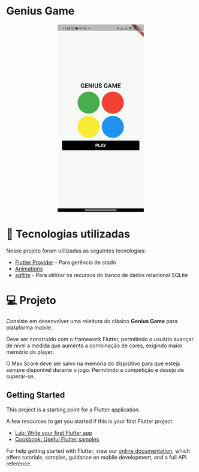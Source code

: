 # Genius Game

<p align="center">
  <img 
    height=500
    src="blob/preview.gif"
  />
</p>

# :rocket: Tecnologias utilizadas
Nesse projeto foram utilizadas as seguintes tecnologias:

* [Flutter Provider](https://pub.dev/packages/provider) - Para gerência de stado
* [Animations](https://flutter.dev/docs/development/ui/animations)
* [sqflite](https://pub.dev/packages/sqflite) - Para utilizar os recursos do banco de dados relacional SQLite

# :computer: Projeto
Consiste em desenvolver uma releitura do clásico **Genius Game** para plataforma mobile.

Deve ser construído com o framework Flutter, permitindo o usuário avançar de nível a medida que aumenta a combinação de cores, exigindo maior memório do player.

O Max Score deve ser salvo na memória do dispisitivo para que esteja sempre disponível durante o jogo. Permitindo a competição e desejo de superar-se.

## Getting Started

This project is a starting point for a Flutter application.

A few resources to get you started if this is your first Flutter project:

- [Lab: Write your first Flutter app](https://flutter.dev/docs/get-started/codelab)
- [Cookbook: Useful Flutter samples](https://flutter.dev/docs/cookbook)

For help getting started with Flutter, view our
[online documentation](https://flutter.dev/docs), which offers tutorials,
samples, guidance on mobile development, and a full API reference.
